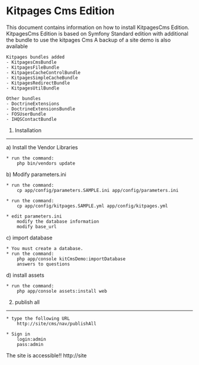 Kitpages Cms Edition
========================

This document contains information on how to install KitpagesCms Edition.
KitpagesCms Edition is based on Symfony Standard edition with additional the bundle to use the kitpages Cms
A backup of a site demo is also available

    Kitpages bundles added
    - KitpagesCmsBundle
    - KitpagesFileBundle
    - KitpagesCacheControlBundle
    - KitpagesSimpleCacheBundle
    - KitpagesRedirectBundle
    - KitpagesUtilBundle

    Other bundles
    - DoctrineExtensions
    - DoctrineExtensionsBundle
    - FOSUserBundle
    - IHQSContactBundle

1) Installation
---------------

a) Install the Vendor Libraries

    * run the command:
        php bin/vendors update

b) Modify parameters.ini

    * run the command:
        cp app/config/parameters.SAMPLE.ini app/config/parameters.ini

    * run the command:
        cp app/config/kitpages.SAMPLE.yml app/config/kitpages.yml

    * edit parameters.ini
        modify the database information
        modify base_url

c) import database

    * You must create a database.
    * run the command:
        php app/console kitCmsDemo:importDatabase
        answers to questions

d) install assets

    * run the command:
        php app/console assets:install web




2) publish all
-----------------------
    * type the following URL
        http://site/cms/nav/publishAll

    * Sign in
        login:admin
        pass:admin


The site is accessible!!  http://site


